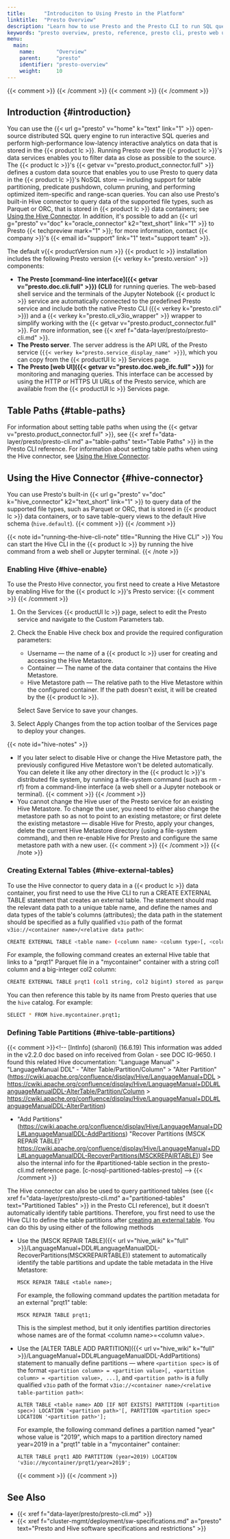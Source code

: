 ```yaml
---
title:      "Introduciton to Using Presto in the Platform"
linktitle:  "Presto Overview"
description: "Learn how to use Presto and the Presto CLI to run SQL queries in the Iguazio MLOps Platform."
keywords: "presto overview, presto, reference, presto cli, presto web ui, presto web interface, Iguazio Presto connector, sql queries, sql hive metastore, hive, parquet tables, parquet files, parquet, orc files, orc, data paths, table paths, range scan, nosql"
menu:
  main:
    name:       "Overview"
    parent:     "presto"
    identifier: "presto-overview"
    weight:     10
---
```

{{< comment >}}<!-- [InfraInfo] [ci-no-shcd-in-front-matter] The title should
  use {{< product tc >}}. -->
{{< /comment >}}
{{< comment >}}<!-- [SITE-RESTRUCT] Replaces presto/overview.md. -->
{{< /comment >}}

<!-- //////////////////////////////////////// -->
## Introduction {#introduction}

You can use the {{< url g="presto" v="home" k="text" link="1" >}} open-source distributed SQL query engine to run interactive SQL queries and perform high-performance low-latency interactive analytics on data that is stored in the {{< product lc >}}.
Running Presto over the {{< product lc >}}'s data services enables you to filter data as close as possible to the source.
The {{< product lc >}}'s {{< getvar v="presto.product_connector.full" >}} defines a custom data source that enables you to use Presto to query data in the {{< product lc >}}'s NoSQL store &mdash; including support for table partitioning, predicate pushdown, column pruning, and performing optimized item-specific and range-scan queries.
You can also use Presto's built-in Hive connector to query data of the supported file types, such as Parquet or ORC, that is stored in {{< product lc >}} data containers; see [Using the Hive Connector](#hive-connector).
In addition, it's possible to add an {{< url g="presto" v="doc" k="oracle_connector" k2="text_short" link="1" >}} to Presto {{< techpreview mark="1" >}}; for more information, contact {{< company >}}'s {{< email id="support" link="1" text="support team" >}}.

The default v{{< productVersion num >}} {{< product lc >}} installation includes the following Presto version {{< verkey k="presto.version" >}} components:

- **The Presto [command-line interface]({{< getvar v="presto.doc.cli.full" >}}) (CLI)** for running queries.
    The web-based shell service and the terminals of the Jupyter Notebook {{< product lc >}} service are automatically connected to the predefined Presto service and include both the native Presto CLI (<file>{{< verkey k="presto.cli" >}}</file>) and a <cmd-b>{{< verkey k="presto.cli_v3io_wrapper" >}}</cmd-b> wrapper to simplify working with the {{< getvar v="presto.product_connector.full" >}}.
    For more information, see {{< xref f="data-layer/presto/presto-cli.md" >}}.
- **The Presto server**.
    The server address is the API URL of the Presto service (`{{< verkey k="presto.service_display_name" >}}`), which you can copy from the {{< productUI lc >}} <gui-title>Services</gui-title> page.
- **The Presto [web UI]({{< getvar v="presto.doc.web_ifc.full" >}})** for monitoring and managing queries.
    This interface can be accessed by using the HTTP or HTTPS UI URLs of the Presto service, which are available from the {{< productUI lc >}} <gui-title>Services</gui-title> page.

<!-- //////////////////////////////////////// -->
## Table Paths {#table-paths}

For information about setting table paths when using the {{< getvar v="presto.product_connector.full" >}}, see {{< xref f="data-layer/presto/presto-cli.md" a="table-paths" text="Table Paths" >}} in the Presto CLI reference.
For information about setting table paths when using the Hive connector, see [Using the Hive Connector](#hive-connector).

<!-- //////////////////////////////////////// -->
## Using the Hive Connector {#hive-connector}

You can use Presto's built-in {{< url g="presto" v="doc" k="hive_connector" k2="text_short" link="1" >}} to query data of the supported file types, such as Parquet or ORC, that is stored in {{< product lc >}} data containers, or to save table-query views to the default Hive schema (`hive.default`).
{{< comment >}}<!-- [IntInfo] (sharonl) The Presto Hive connector doc uses the
  "file type" terminology. See [c-presto-hive-connector-sup-file-types] in
  data/vars/presto.toml for more info and the full list of supported file types.
-->
{{< /comment >}}

{{< note id="running-the-hive-cli-note" title="Running the Hive CLI" >}}
You can start the Hive CLI in the {{< product lc >}} by running the <cmd>hive</cmd> command from a web shell or Jupyter terminal.
{{< /note >}}

<!-- ---------------------------------------- -->
### Enabling Hive {#hive-enable}

To use the Presto Hive connector, you first need to create a Hive Metastore by enabling Hive for the {{< product lc >}}'s Presto service:
{{< comment >}}<!-- [c-presto-hive-connector-sup-file-types] -->
{{< /comment >}}

1. On the <gui-title>Services</gui-title> {{< productUI lc >}} page, select to edit the Presto service and navigate to the <gui-title>Custom Parameters</gui-title> tab.
2. Check the <gui-label>Enable Hive</gui-label> check box and provide the required configuration parameters:

    - <gui-label>Username</gui-label> &mdash; the name of a {{< product lc >}} user for creating and accessing the Hive Metastore.
    - <gui-label>Container</gui-label> &mdash; The name of the data container that contains the Hive Metastore.
    - <gui-label>Hive Metastore path</gui-label> &mdash; The relative path to the Hive Metastore within the configured container.
        If the path doesn't exist, it will be created by the {{< product lc >}}.
        
    Select <gui-label>Save Service</gui-label> to save your changes.
3. Select <gui-label>Apply Changes</gui-label> from the top action toolbar of the <gui-title>Services</gui-title> page to deploy your changes.

{{< note id="hive-notes" >}}
- <a id="hive-metastore-db-no-auto-delete"></a>If you later select to disable Hive or change the Hive Metastore path, the previously configured Hive Metastore won't be deleted automatically.
      You can delete it like any other directory in the {{< product lc >}}'s distributed file system, by running a file-system command (such as <cmd>rm -rf</cmd>) from a command-line interface (a web shell or a Jupyter notebook or terminal).
      {{< comment >}}<!-- [IntInfo] (sharonl) See DOC IG-9650. -->
      {{< /comment >}}
- <a id="hive-username-cant-change-for-existing-db"></a>You cannot change the Hive user of the Presto service for an existing Hive Metastore.
    To change the user, you need to either also change the metastore path so as not to point to an existing metastore; or first delete the existing metastore &mdash; disable Hive for Presto, apply your changes, delete the current Hive Metastore directory (using a file-system command), and then re-enable Hive for Presto and configure the same metastore path with a new user.
    {{< comment >}}<!-- [ci-presto-hive-username-cant-change-for-existing-db]
      [IntInfo] (sharonl) (5.7.20) See Bug IG-11757 and the related RNs known
      #ki-presto-hive-username-cant-be-changed-for-existing-db issue (since the
      v2.2.0 release notes). In consultation with Dina and Orit, I've now also
      documented the restriction here (added retroactively to the active doc
      sites - v2.8.0 and v2.5.4). -->
    {{< /comment >}}
{{< /note >}}

<!-- ---------------------------------------- -->
### Creating External Tables {#hive-external-tables}

To use the Hive connector to query data in a {{< product lc >}} data container, you first need to use the Hive CLI to run a <cmd>CREATE EXTERNAL TABLE</cmd> statement that creates an external table.
The statement should map the relevant data path to a unique table name, and define the names and data types of the table's columns (attributes); the data path in the statement should be specified as a fully qualified `v3io` path of the format `v3io://<container name>/<relative data path>`:

```sh
CREATE EXTERNAL TABLE <table name> (<column name> <column type>[, <column name> <column type>, ...]) stored as <file type> LOCATION '<data path>';
```

For example, the following command creates an external Hive table that links to a "prqt1" Parquet file in a "mycontainer" container with a string <attr>col1</attr> column and a big-integer <attr>col2</attr> column:
```sh
CREATE EXTERNAL TABLE prqt1 (col1 string, col2 bigint) stored as parquet LOCATION 'v3io://mycontainer/prqt1';
```

You can then reference this table by its name from Presto queries that use the `hive` catalog.
For example:
```sh
SELECT * FROM hive.mycontainer.prqt1;
```

<!-- ---------------------------------------- -->
### Defining Table Partitions {#hive-table-partitions}
{{< comment >}}<!-- [IntInfo] (sharonl) (16.6.19) This information was added in
  the v2.2.0 doc based on info received from Golan - see DOC IG-9650. I found
  this related Hive documentation: "Language Manual" > "LanguageManual DDL" -
  "Alter Table/Partition/Column" > "Alter Partition"
  (https://cwiki.apache.org/confluence/display/Hive/LanguageManual+DDL > 
  https://cwiki.apache.org/confluence/display/Hive/LanguageManual+DDL#LanguageManualDDL-AlterTable/Partition/Column >
  https://cwiki.apache.org/confluence/display/Hive/LanguageManual+DDL#LanguageManualDDL-AlterPartition)
  - "Add Partitions" (https://cwiki.apache.org/confluence/display/Hive/LanguageManual+DDL#LanguageManualDDL-AddPartitions)
  "Recover Partitions (MSCK REPAIR TABLE)"
  https://cwiki.apache.org/confluence/display/Hive/LanguageManual+DDL#LanguageManualDDL-RecoverPartitions(MSCKREPAIRTABLE))
  See also the internal info for the #partitioned-table section in the
  presto-cli.md reference page. [c-nosql-partitioned-tables-presto]
-->
{{< /comment >}}

The Hive connector can also be used to query partitioned tables (see {{< xref f="data-layer/presto/presto-cli.md" a="partitioned-tables" text="Partitioned Tables" >}} in the Presto CLI reference), but it doesn't automatically identify table partitions.
Therefore, you first need to use the Hive CLI to define the table partitions after [creating an external table](#hive-external-tables).
You can do this by using either of the following methods

- Use the [<cmd>MSCK REPAIR TABLE</cmd>]({{< url v="hive_wiki" k="full" >}}/LanguageManual+DDL#LanguageManualDDL-RecoverPartitions(MSCKREPAIRTABLE)) statement to automatically identify the table partitions and update the table metadata in the Hive Metastore:

    ```
    MSCK REPAIR TABLE <table name>;
    ```

    For example, the following command updates the partition metadata for an external "prqt1" table:
    ```
    MSCK REPAIR TABLE prqt1;
    ```

    This is the simplest method, but it only identifies partition directories whose names are of the format <dirname>&lt;column name&gt;=&lt;column value&gt;</dirname>.

- Use the [<cmd>ALTER TABLE ADD PARTITION</cmd>]({{< url v="hive_wiki" k="full" >}}/LanguageManual+DDL#LanguageManualDDL-AddPartitions) statement to manually define partitions &mdash; where `<partition spec>` is of the format `<partition column> = <partition value>[, <partition column> = <partition value>, ...]`, and `<partition path>` is a fully qualified `v3io` path of the format `v3io://<container name>/<relative table-partition path>`:

    ```
    ALTER TABLE <table name> ADD [IF NOT EXISTS] PARTITION (<partition spec>) LOCATION '<partition path>'[, PARTITION <partition spec> LOCATION '<partition path>'];
    ```

    For example, the following command defines a partition named "year" whose value is "2019", which maps to a partition directory named <dirname>year=2019</dirname> in a "prqt1" table in a "mycontainer" container:
    ```
    ALTER TABLE prqt1 ADD PARTITION (year=2019) LOCATION 'v3io://mycontainer/prqt1/year=2019';
    ```
    {{< comment >}}<!-- The directory name in the example conforms to the
      `<column name>=<column value>` convention, so it's possible to just use
      the MSCK REPAIR TABLE statement to identify the partition and update the
      Hive Metastore. -->
    {{< /comment >}}

<!-- //////////////////////////////////////// -->
## See Also

- {{< xref f="data-layer/presto/presto-cli.md" >}}
- {{< xref f="cluster-mgmt/deployment/sw-specifications.md" a="presto" text="Presto and Hive software specifications and restrictions" >}}

